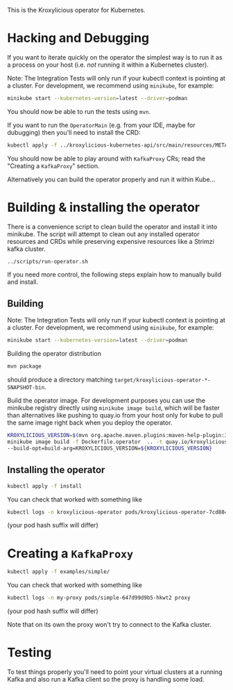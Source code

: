 This is the Kroxylicious operator for Kubernetes.

# Hacking and Debugging

If you want to iterate quickly on the operator the simplest way is to run it as a process on your host (i.e. *not* running it within a Kubernetes cluster).

Note: The Integration Tests will only run if your kubectl context is pointing at a cluster. For development, we recommend using  `minikube`, for example:

```bash
minikube start --kubernetes-version=latest --driver=podman 
````

You should now be able to run the tests using `mvn`.

If you want to run the `OperatorMain` (e.g. from your IDE, maybe for dubugging) then you'll need to install the CRD:

```bash
kubectl apply -f ../kroxylicious-kubernetes-api/src/main/resources/META-INF/fabric8
```

You should now be able to play around with `KafkaProxy` CRs; read the "Creating a `KafkaProxy`" section.

Alternatively you can build the operator properly and run it within Kube...

# Building & installing the operator

There is a convenience script to clean build the operator and install it into minikube. The script will attempt to clean out any installed operator resources and CRDs
while preserving expensive resources like a Strimzi kafka cluster.

```
../scripts/run-operator.sh
```

If you need more control, the following steps explain how to manually build and install.

## Building

Note: The Integration Tests will only run if your kubectl context is pointing at a cluster. For development, we recommend using  `minikube`, for example:

```bash
minikube start --kubernetes-version=latest --driver=podman 
````

Building the operator distribution

```bash
mvn package
````

should produce a directory matching `target/kroxylicious-operator-*-SNAPSHOT-bin`.

Build the operator image. For development purposes you can use the minikube registry directly using `minikube image build`, which will be faster than alternatives like pushing to quay.io from your host only for kube to pull the same image right back when you deploy the operator.

```bash
KROXYLICIOUS_VERSION=$(mvn org.apache.maven.plugins:maven-help-plugin:3.4.0:evaluate -Dexpression=project.version --quiet -DforceStdout)
minikube image build -f Dockerfile.operator  .. -t quay.io/kroxylicious/operator:latest \
--build-opt=build-arg=KROXYLICIOUS_VERSION=${KROXYLICIOUS_VERSION}
```

## Installing the operator

```bash
kubectl apply -f install 
```

You can check that worked with something like

```bash
kubectl logs -n kroxylicious-operator pods/kroxylicious-operator-7cd88454c8-fjcxm operator
```

(your pod hash suffix will differ)

# Creating a `KafkaProxy`

```bash
kubectl apply -f examples/simple/
```

You can check that worked with something like

```bash
kubectl logs -n my-proxy pods/simple-647d99d9b5-hkwt2 proxy 
```

(your pod hash suffix will differ)

Note that on its own the proxy won't try to connect to the Kafka cluster.


# Testing

To test things properly you'll need to point your virtual clusters at a running Kafka and also run a Kafka client so the proxy is handling some load.